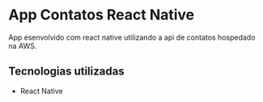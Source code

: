 # App Contatos React Native

App esenvolvido com react native utilizando a api de contatos hospedado na AWS.

## Tecnologias utilizadas 

- React Native


